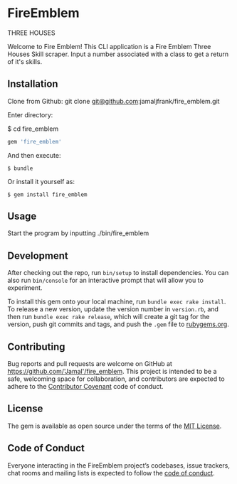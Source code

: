 # FireEmblem
THREE HOUSES


Welcome to Fire Emblem!
This CLI application is a Fire Emblem Three Houses Skill scraper. 
Input a number associated with a class to get a return of it's skills.

## Installation

Clone from Github:
git clone git@github.com:jamaljfrank/fire_emblem.git

Enter directory:

$ cd fire_emblem



```ruby
gem 'fire_emblem'
```

And then execute:

    $ bundle

Or install it yourself as:

    $ gem install fire_emblem

## Usage

Start the program by inputting ./bin/fire_emblem

## Development

After checking out the repo, run `bin/setup` to install dependencies. You can also run `bin/console` for an interactive prompt that will allow you to experiment.

To install this gem onto your local machine, run `bundle exec rake install`. To release a new version, update the version number in `version.rb`, and then run `bundle exec rake release`, which will create a git tag for the version, push git commits and tags, and push the `.gem` file to [rubygems.org](https://rubygems.org).

## Contributing

Bug reports and pull requests are welcome on GitHub at https://github.com/'Jamal'/fire_emblem. This project is intended to be a safe, welcoming space for collaboration, and contributors are expected to adhere to the [Contributor Covenant](http://contributor-covenant.org) code of conduct.

## License

The gem is available as open source under the terms of the [MIT License](https://opensource.org/licenses/MIT).

## Code of Conduct

Everyone interacting in the FireEmblem project’s codebases, issue trackers, chat rooms and mailing lists is expected to follow the [code of conduct](https://github.com/'Jamal'/fire_emblem/blob/master/CODE_OF_CONDUCT.md).
